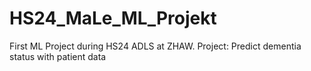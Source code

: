 # HS24_MaLe_ML_Projekt
 First ML Project during HS24 ADLS at ZHAW. Project: Predict dementia status with patient data

